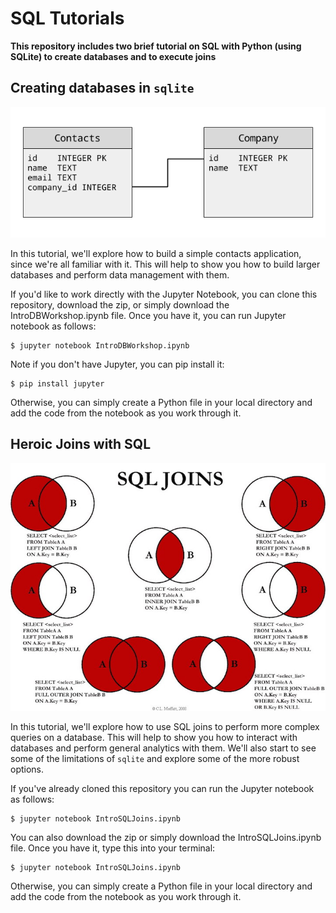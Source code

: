 # SQL Tutorials

**This repository includes two brief tutorial on SQL with Python (using SQLite) to create databases and to execute joins**

## Creating databases in `sqlite`
![Schema](figures/schema.png)

In this tutorial, we'll explore how to build a simple contacts application, since we're all familiar with it. This will help to show you how to build larger databases and perform data management with them.

If you'd like to work directly with the Jupyter Notebook, you can clone this repository, download the zip, or simply download the IntroDBWorkshop.ipynb file. Once you have it, you can run Jupyter notebook as follows:

    $ jupyter notebook IntroDBWorkshop.ipynb

Note if you don't have Jupyter, you can pip install it:

    $ pip install jupyter

Otherwise, you can simply create a Python file in your local directory and add the code from the notebook as you work through it.

## Heroic Joins with SQL
![SQL Joins](figures/sqljoins.jpg)

In this tutorial, we'll explore how to use SQL joins to perform more complex queries on a database. This will help to show you how to interact with databases and perform general analytics with them. We'll also start to see some of the limitations of `sqlite` and explore some of the more robust options.

If you've already cloned this repository you can run the Jupyter notebook as follows:

    $ jupyter notebook IntroSQLJoins.ipynb

You can also download the zip or simply download the IntroSQLJoins.ipynb file. Once you have it, type this into your terminal:

    $ jupyter notebook IntroSQLJoins.ipynb

Otherwise, you can simply create a Python file in your local directory and add the code from the notebook as you work through it.

